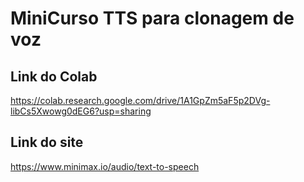 # MiniCurso TTS para clonagem de voz


## Link do Colab
https://colab.research.google.com/drive/1A1GpZm5aF5p2DVg-libCs5Xwowg0dEG6?usp=sharing

## Link do site
https://www.minimax.io/audio/text-to-speech
